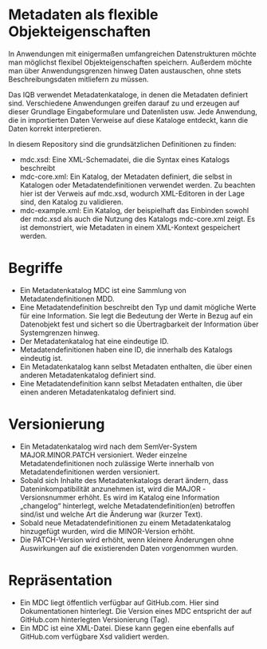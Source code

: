 # Metadaten als flexible Objekteigenschaften
In Anwendungen mit einigermaßen umfangreichen Datenstrukturen 
möchte man möglichst flexibel Objekteigenschaften speichern.
Außerdem möchte man über Anwendungsgrenzen hinweg Daten 
austauschen, ohne stets Beschreibungsdaten mitliefern zu
müssen. 

Das IQB verwendet Metadatenkataloge, in denen die
Metadaten definiert sind. Verschiedene Anwendungen greifen 
darauf zu und erzeugen auf dieser Grundlage Eingabeformulare
und Datenlisten usw. Jede Anwendung, die in importierten Daten
Verweise auf diese Kataloge entdeckt, kann die Daten korrekt
interpretieren.  

In diesem Repository sind die grundsätzlichen Definitionen zu
finden:
- mdc.xsd: Eine XML-Schemadatei, die die Syntax eines Katalogs
beschreibt
- mdc-core.xml: Ein Katalog, der Metadaten definiert, die selbst
in Katalogen oder Metadatendefinitionen verwendet werden. Zu 
beachten hier ist der Verweis auf mdc.xsd, wodurch XML-Editoren
in der Lage sind, den Katalog zu validieren.  
- mdc-example.xml: Ein Katalog, der beispielhaft das Einbinden 
sowohl der mdc.xsd als auch die Nutzung des Katalogs mdc-core.xml
zeigt. Es ist demonstriert, wie Metadaten in einem XML-Kontext
gespeichert werden. 

# Begriffe
- Ein Metadatenkatalog MDC ist eine Sammlung von 
Metadatendefinitionen MDD. 
- Eine Metadatendefinition beschreibt den Typ und damit 
mögliche Werte für eine Information. Sie legt die Bedeutung der Werte in Bezug auf ein Datenobjekt fest und sichert so die Übertragbarkeit der Information über Systemgrenzen hinweg.
- Der Metadatenkatalog hat eine eindeutige ID.
- Metadatendefinitionen haben eine ID, die innerhalb des Katalogs eindeutig ist.
- Ein Metadatenkatalog kann selbst Metadaten enthalten, die über einen anderen Metadatenkatalog definiert sind.
- Eine Metadatendefinition kann selbst Metadaten enthalten, die über einen anderen Metadatenkatalog definiert sind.
# Versionierung
- Ein Metadatenkatalog wird nach dem SemVer-System MAJOR.MINOR.PATCH versioniert. Weder einzelne Metadatendefinitionen noch zulässige Werte innerhalb von Metadatendefinitionen werden versioniert.
- Sobald sich Inhalte des Metadatenkatalogs derart ändern, dass Dateninkompatibilität anzunehmen ist, wird die MAJOR -Versionsnummer erhöht. Es wird im Katalog eine Information „changelog“ hinterlegt, welche Metadatendefinition(en) betroffen sind/ist und welche Art die Änderung war (kurzer Text).
- Sobald neue Metadatendefinitionen zu einem Metadatenkatalog hinzugefügt wurden, wird die MINOR-Version erhöht.
- Die PATCH-Version wird erhöht, wenn kleinere Änderungen ohne Auswirkungen auf die existierenden Daten vorgenommen wurden.
# Repräsentation
- Ein MDC liegt öffentlich verfügbar auf GitHub.com. Hier sind Dokumentationen hinterlegt. Die Version eines MDC entspricht der auf GitHub.com hinterlegten Versionierung (Tag).
- Ein MDC ist eine XML-Datei. Diese kann gegen eine ebenfalls auf GitHub.com verfügbare Xsd validiert werden.
